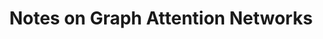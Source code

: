 ---
title: "Notes on Graph Attention Networks"
excerpt_separator: "<!--more-->"
categories:
- Graph Neural Networks
tags:
author_profile: false
---